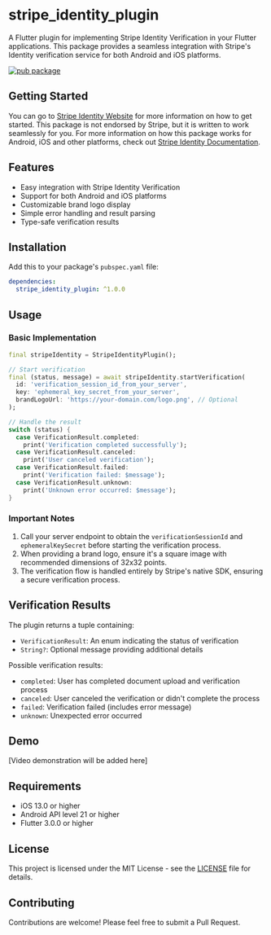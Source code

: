 # stripe_identity_plugin

A Flutter plugin for implementing Stripe Identity Verification in your Flutter applications. This package provides a seamless integration with Stripe's Identity verification service for both Android and iOS platforms.

[![pub package](https://img.shields.io/pub/v/stripe_identity_plugin.svg)](https://pub.dev/packages/stripe_identity_plugin)

## Getting Started
You can go to [Stripe Identity Website](https://stripe.com/identity) for more information on how to get started.
This package is not endorsed by Stripe, but it is written to work seamlessly for you. For more information on how this package works for Android, iOS and other platforms, check out [Stripe Identity Documentation](https://docs.stripe.com/identity).

## Features

- Easy integration with Stripe Identity Verification
- Support for both Android and iOS platforms
- Customizable brand logo display
- Simple error handling and result parsing
- Type-safe verification results

## Installation

Add this to your package's `pubspec.yaml` file:

```yaml
dependencies:
  stripe_identity_plugin: ^1.0.0
```

## Usage

### Basic Implementation

```dart
final stripeIdentity = StripeIdentityPlugin();

// Start verification
final (status, message) = await stripeIdentity.startVerification(
  id: 'verification_session_id_from_your_server',
  key: 'ephemeral_key_secret_from_your_server',
  brandLogoUrl: 'https://your-domain.com/logo.png', // Optional
);

// Handle the result
switch (status) {
  case VerificationResult.completed:
    print('Verification completed successfully');
  case VerificationResult.canceled:
    print('User canceled verification');
  case VerificationResult.failed:
    print('Verification failed: $message');
  case VerificationResult.unknown:
    print('Unknown error occurred: $message');
}
```

### Important Notes

1. Call your server endpoint to obtain the `verificationSessionId` and `ephemeralKeySecret` before starting the verification process.
2. When providing a brand logo, ensure it's a square image with recommended dimensions of 32x32 points.
3. The verification flow is handled entirely by Stripe's native SDK, ensuring a secure verification process.

## Verification Results

The plugin returns a tuple containing:

- `VerificationResult`: An enum indicating the status of verification
- `String?`: Optional message providing additional details

Possible verification results:

- `completed`: User has completed document upload and verification process
- `canceled`: User canceled the verification or didn't complete the process
- `failed`: Verification failed (includes error message)
- `unknown`: Unexpected error occurred

## Demo

[Video demonstration will be added here]

## Requirements

- iOS 13.0 or higher
- Android API level 21 or higher
- Flutter 3.0.0 or higher

## License

This project is licensed under the MIT License - see the [LICENSE](LICENSE) file for details.

## Contributing

Contributions are welcome! Please feel free to submit a Pull Request.
